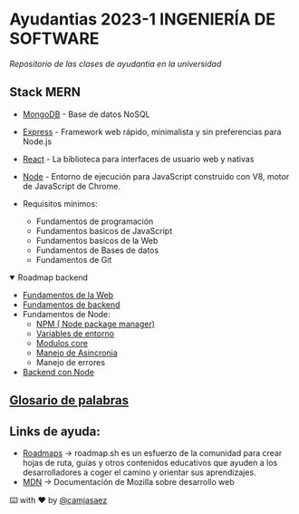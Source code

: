 # Ayudantias 2023-1 INGENIERÍA DE SOFTWARE

_Repositorio de las clases de ayudantia en la universidad_


## Stack MERN

- [MongoDB](https://www.mongodb.com) - Base de datos NoSQL
- [Express](https://expressjs.com/) - Framework web rápido, minimalista y sin preferencias para Node.js
- [React](https://react.dev/) - La biblioteca para interfaces de usuario web y nativas
- [Node](https://nodejs.org/es) - Entorno de ejecución para JavaScript construido con V8, motor de JavaScript de Chrome.
    

- Requisitos minimos:
    - Fundamentos de programación
    - Fundamentos basicos de JavaScript
    - Fundamentos basicos de la Web
    - Fundamentos de Bases de datos
    - Fundamentos de Git

<details open>
<summary>Roadmap backend</summary>

- [Fundamentos de la Web](./Fundamentos/FundamentosWeb/Web.md)
- [Fundamentos de backend](./Fundamentos/FundamentosBackend/Backend.md)
- Fundamentos de Node:
    - [NPM ( Node package manager)](./Node/NPM/NPM.md)
    - [Variables de entorno](./Node/VariablesDeEntorno/VariablesDeEntorno.md)
    - [Modulos core](./Node/ModulosCore/Core.md)
    - [Manejo de Asincronia](./Node/Asincronia/Asincronia.md)
    - Manejo de errores
- [Backend con Node](./Node/Backend/Backend.md)
</details>

## [Glosario de palabras](./Glosario/Glosario.md)

## Links de ayuda:

- [Roadmaps](https://roadmap.sh/) -> roadmap.sh es un esfuerzo de la comunidad para crear hojas de ruta, guías y otros contenidos educativos que ayuden a los desarrolladores a coger el camino y orientar sus aprendizajes.
- [MDN](https://developer.mozilla.org/es/) -> Documentación de Mozilla sobre desarrollo web

⌨️ with ❤️ by [@camjasaez](https://github.com/camjasaez)